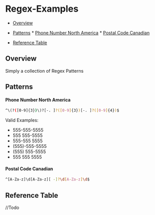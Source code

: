 # Regex-Examples

* [Overview](#overview)
* [Patterns](#patterns)
      * [Phone Number North America](#phone-number-north-america)
      * [Postal Code Canadian](#postal-code-canadian)
      
* [Reference Table](#reference-table)


## Overview
Simply a collection of Regex Patterns

## Patterns

#### Phone Number North America

```bash
^\(?([0-9]{3})\)?[-. ]?([0-9]{3})[-. ]?([0-9]{4})$
```

Valid Examples:

* 555-555-5555
* 555 555-5555
* 555-555 5555
* (555)-555-5555
* (555) 555-5555
* 555 555 5555

#### Postal Code Canadian

```bash
^[A-Za-z]\d[A-Za-z][ -]?\d[A-Za-z]\d$
```

## Reference Table

//Todo

